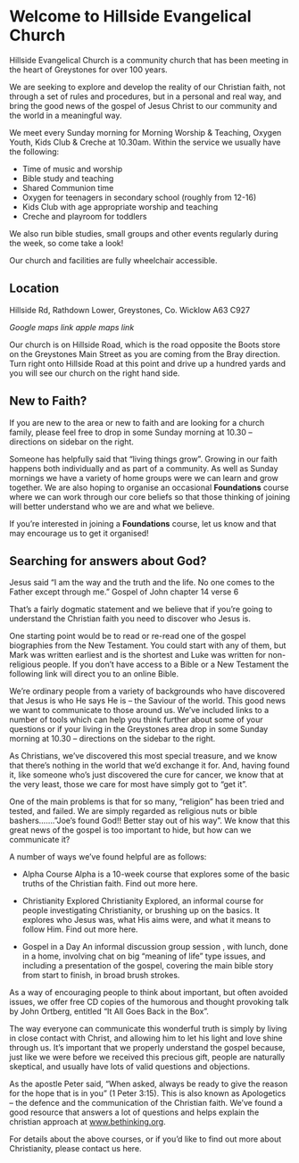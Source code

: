 # Welcome to Hillside Evangelical Church

Hillside Evangelical Church is a community church that has been meeting in the heart of Greystones for over 100 years.

We are seeking to explore and develop the reality of our Christian faith, not through a set of rules and procedures, but in a personal and real way, and bring the good news of the gospel of Jesus Christ to our community and the world in a meaningful way.

We meet every Sunday morning for Morning Worship & Teaching, Oxygen Youth, Kids Club & Creche at 10.30am.
Within the service we usually have the following: 
- Time of music and worship
- Bible study and teaching
- Shared Communion time
- Oxygen for teenagers in secondary school (roughly from 12-16)
- Kids Club with age appropriate worship and teaching
- Creche and playroom for toddlers  

We also run bible studies, small groups and other events regularly during the week, so come take a look!

Our church and facilities are fully wheelchair accessible.

## Location
Hillside Rd, Rathdown Lower, Greystones, Co. Wicklow
A63 C927

*Google maps link*
*apple maps link*

Our church is on Hillside Road, which is the road opposite the Boots store on the Greystones Main Street as you are coming from the Bray direction. Turn right onto Hillside Road at this point and drive up a hundred yards and you will see our church on the right hand side.

## New to Faith?
If you are new to the area or new to faith and are looking for a church family, please feel free to drop in some Sunday morning at 10.30 – directions on sidebar on the right.

Someone has helpfully said that “living things grow”. Growing in our faith happens both individually and as part of a community.  As well as Sunday mornings we have a variety of home groups were we can learn and grow together.  We are also hoping to organise an occasional **Foundations** course where we can work through our core beliefs so that those thinking of joining will better understand who we are and what we believe.

If you’re interested in joining a **Foundations** course, let us know and that may encourage us to get it organised!

## Searching for answers about God?
Jesus said “I am the way and the truth and the life.  No one comes to the Father except through me.” Gospel of John chapter 14 verse 6

That’s a fairly dogmatic statement and we believe that if you’re going to understand the Christian faith you need to discover who Jesus is.

One starting point would be to read or re-read one of the gospel biographies from the New Testament.  You could start with any of them, but Mark was written earliest and is the shortest and Luke was written for non-religious people.  If you don’t have access to a Bible or a New Testament the following link will direct you to an online Bible.

We’re ordinary people from a variety of backgrounds who have discovered that Jesus is who He says He is – the Saviour of the world.  This good news we want to communicate to those around us.  We’ve included links to a number of tools which can help you think further about some of your questions or if your living in the Greystones area drop in some Sunday morning at 10.30 – directions on the sidebar to the right.

As Christians, we’ve discovered this most special treasure, and we know that there’s nothing in the world that we’d exchange it for. And, having found it, like someone who’s just discovered the cure for cancer, we know that at the very least, those we care for most have simply got to “get it”.

One of the main problems is that for so many, “religion” has been tried and tested, and failed. We are simply regarded as religious nuts or bible bashers…….”Joe’s found God!! Better stay out of his way”.
We know that this great news of the gospel is too important to hide, but how can we communicate it?

A number of ways we’ve found helpful are as follows:
- Alpha Course
  Alpha is a 10-week course that explores some of the basic truths of the Christian faith. Find out more here.

- Christianity Explored
  Christianity Explored, an informal course for people investigating Christianity, or brushing up on the basics. It explores who Jesus was, what His aims were, and what it means to follow Him. Find out more here.

- Gospel in a Day
  An informal discussion group session , with lunch, done in a home, involving chat on big “meaning of life” type issues, and including a presentation of the gospel, covering the main bible story from start to finish, in broad brush strokes.

As a way of encouraging people to think about important, but often avoided issues, we offer free CD copies of the humorous and thought provoking talk by John Ortberg, entitled “It All Goes Back in the Box”.

The way everyone can communicate this wonderful truth is simply by living in close contact with Christ, and allowing him to let his light and love shine through us.
It’s important that we properly understand the gospel because, just like we were before we received this precious gift, people are naturally skeptical, and usually have lots of valid questions and objections.

As the apostle Peter said, “When asked, always be ready to give the reason for the hope that is in you” (1 Peter 3:15). This is also known as Apologetics – the defence and the communication of the Christian faith. We’ve found a good resource that answers a lot of questions and helps explain the christian approach at www.bethinking.org.

For details about the above courses, or if you’d like to find out more about Christianity, please contact us here.